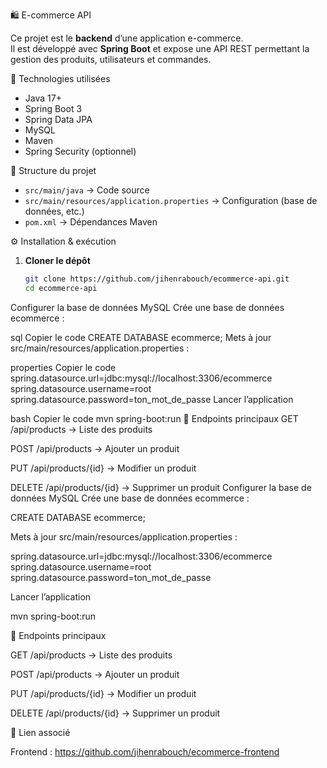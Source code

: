 🛍️ E-commerce API

Ce projet est le **backend** d’une application e-commerce.  
Il est développé avec **Spring Boot** et expose une API REST permettant la gestion des produits, utilisateurs et commandes.

 🚀 Technologies utilisées
- Java 17+
- Spring Boot 3
- Spring Data JPA
- MySQL
- Maven
- Spring Security (optionnel)

 📂 Structure du projet
- `src/main/java` → Code source
- `src/main/resources/application.properties` → Configuration (base de données, etc.)
- `pom.xml` → Dépendances Maven

 ⚙️ Installation & exécution
1. **Cloner le dépôt**
   ```bash
   git clone https://github.com/jihenrabouch/ecommerce-api.git
   cd ecommerce-api
Configurer la base de données MySQL
Crée une base de données ecommerce :

sql
Copier le code
CREATE DATABASE ecommerce;
Mets à jour src/main/resources/application.properties :

properties
Copier le code
spring.datasource.url=jdbc:mysql://localhost:3306/ecommerce
spring.datasource.username=root
spring.datasource.password=ton_mot_de_passe
Lancer l’application

bash
Copier le code
mvn spring-boot:run
📡 Endpoints principaux
GET /api/products → Liste des produits

POST /api/products → Ajouter un produit

PUT /api/products/{id} → Modifier un produit

DELETE /api/products/{id} → Supprimer un produit
Configurer la base de données MySQL
Crée une base de données ecommerce :

CREATE DATABASE ecommerce;


Mets à jour src/main/resources/application.properties :

spring.datasource.url=jdbc:mysql://localhost:3306/ecommerce
spring.datasource.username=root
spring.datasource.password=ton_mot_de_passe


Lancer l’application

mvn spring-boot:run

📡 Endpoints principaux

GET /api/products → Liste des produits

POST /api/products → Ajouter un produit

PUT /api/products/{id} → Modifier un produit

DELETE /api/products/{id} → Supprimer un produit

🔗 Lien associé

Frontend : https://github.com/jihenrabouch/ecommerce-frontend




